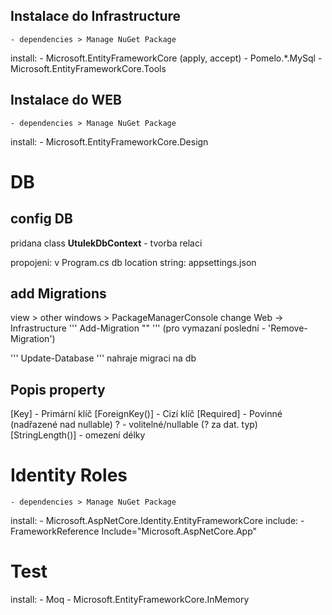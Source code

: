 ## Instalace do Infrastructure
    - dependencies > Manage NuGet Package
install:
    - Microsoft.EntityFrameworkCore
        (apply, accept)
    - Pomelo.*.MySql
    - Microsoft.EntityFrameworkCore.Tools

## Instalace do WEB
    - dependencies > Manage NuGet Package
install:
    - Microsoft.EntityFrameworkCore.Design


# DB
## config DB 
pridana class **UtulekDbContext**
    - tvorba relaci

propojeni: v Program.cs
db location string: appsettings.json

## add Migrations
view > other windows > PackageManagerConsole
change Web -> Infrastructure 
''' Add-Migration "<name of migration>" '''
(pro vymazaní poslední - 'Remove-Migration')

''' Update-Database '''
nahraje migraci na db

## Popis property
[Key]               - Primární klíč
[ForeignKey()]      - Cizí klíč
[Required]          - Povinné               (nadřazené nad nullable)
<T>?                - volitelné/nullable    (? za dat. typ)
[StringLength()]    - omezení délky


# Identity Roles
    - dependencies > Manage NuGet Package
install:
    - Microsoft.AspNetCore.Identity.EntityFrameworkCore
include:
    - FrameworkReference Include="Microsoft.AspNetCore.App"


# Test
install:
    - Moq
    - Microsoft.EntityFrameworkCore.InMemory












